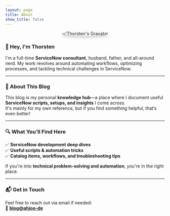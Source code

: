 ```yaml
---
layout: page
title: About
show_title: false
---
```


<div style="text-align: center;">
  <img src="https://gravatar.com/avatar/ebd958a831d410a8141f6c2ab8eb94d4?size=128" alt="Thorsten's Gravatar" style="border-radius: 50%; box-shadow: 0 4px 8px rgba(0, 0, 0, 0.2);">
</div>

### 👋 Hey, I'm Thorsten  

I'm a full-time **ServiceNow consultant**, husband, father, and all-around nerd. My work revolves around automating workflows, optimizing processes, and tackling technical challenges in ServiceNow.  

---

### 📝 About This Blog  

This blog is my personal **knowledge hub**—a place where I document useful **ServiceNow scripts, setups, and insights** I come across.  
It's mainly for my own reference, but if you find something helpful, that’s even better!  

---

### 🔍 What You’ll Find Here  

✅ **ServiceNow development deep dives**  
✅ **Useful scripts & automation tricks**  
✅ **Catalog items, workflows, and troubleshooting tips**  

If you're into **technical problem-solving and automation**, you're in the right place.  

---

### 📬 Get in Touch  

Feel free to reach out via email if needed:  
📧 **[blog@ahjoo-de](mailto:blog@ahjoo.de)**  
